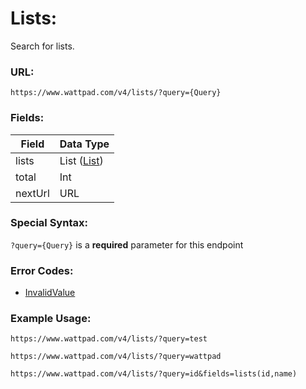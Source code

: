 # Lists:

Search for lists.

### URL:

`https://www.wattpad.com/v4/lists/?query={Query}`

### Fields:

| Field | Data Type |
| - | - |
| lists | List ([List](../Data_Types/List.md)) |
| total | Int |
| nextUrl | URL |

### Special Syntax:

`?query={Query}` is a **required** parameter for this endpoint

### Error Codes:

- [InvalidValue](../General/Error_Codes.md#1005)

### Example Usage:

`https://www.wattpad.com/v4/lists/?query=test`

`https://www.wattpad.com/v4/lists/?query=wattpad`

`https://www.wattpad.com/v4/lists/?query=id&fields=lists(id,name)`